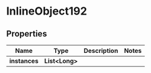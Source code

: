 

# InlineObject192

## Properties

Name | Type | Description | Notes
------------ | ------------- | ------------- | -------------
**instances** | **List&lt;Long&gt;** |  | 



